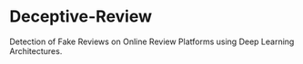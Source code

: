 # Deceptive-Review
Detection of Fake Reviews on Online Review Platforms using Deep Learning Architectures.
